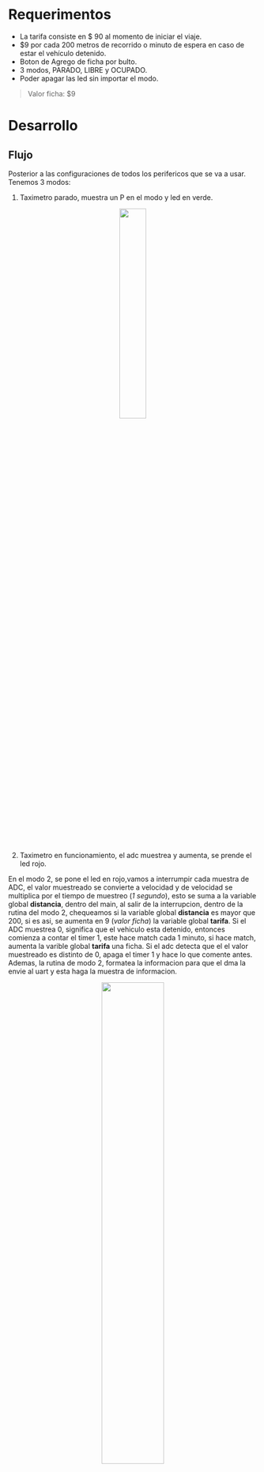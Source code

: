 # Requerimentos
* La tarifa consiste en $ 90 al momento de iniciar el viaje.
* $9 por cada 200 metros de recorrido o minuto de espera en caso de estar el vehículo detenido.
* Boton de Agrego de ficha por bulto.
* 3 modos, PARADO, LIBRE y OCUPADO.
* Poder apagar las led sin importar el modo.

> Valor ficha: $9

# Desarrollo
## Flujo
Posterior a las configuraciones de todos los perifericos que se va a usar.
Tenemos 3 modos:
 1. Taximetro parado, muestra un P en el modo y led en verde.

<p align="center">
 <img width="33%" src="https://github.com/Fran-cio/Tp_digital_3-Taximetro/blob/main/Diagrama%20de%20Flujo/rutina_1.png?raw=true"> 
</p>

 2. Taximetro en funcionamiento, el adc muestrea y aumenta, se prende el led rojo.
 
En el modo 2, se pone el led en rojo,vamos a interrumpir cada muestra de ADC, el valor muestreado se convierte a velocidad y de velocidad se multiplica por el tiempo de muestreo (*1 segundo*), esto se suma a la variable global **distancia**, dentro del main, al salir de la interrupcion, dentro de la rutina del modo 2, chequeamos si la variable global **distancia** es mayor que 200, si es asi, se aumenta en 9 (*valor ficha*) la variable global **tarifa**. Si el ADC muestrea 0, significa que el vehiculo esta detenido, entonces comienza a contar el timer 1, este hace match cada 1 minuto, si hace match, aumenta la varible global **tarifa** una ficha. Si el adc detecta que el el valor muestreado es distinto de 0, apaga el timer 1 y hace lo que comente antes. Ademas, la rutina de modo 2, formatea la informacion para que el dma la envie al uart y esta haga la muestra de informacion.
 
 <p align="center">
 <img width="50%" src="https://github.com/Fran-cio/Tp_digital_3-Taximetro/blob/main/Diagrama%20de%20Flujo/rutina_2.png?raw=true"> 
</p>

 3. Modo detenido, muestra la informacion pero el adc no muestrea entonces la distancia no se esta contando y el led parpadea.
 
 El modo 3, a diferencia del modo 2, debe dejar de muestrear y cambiar el valor de la variable global **tarifa**, el led parpadea. 
 
 <p align="center">
 <img width="33%" src="https://github.com/Fran-cio/Tp_digital_3-Taximetro/blob/main/Diagrama%20de%20Flujo/rutina_3.png?raw=true"> 
</p>





En todo momento se puede apagar el LED, con la tecla 4.
Se puede agregar 5 fichas con la tecla D.


## Configuraciones
### GPIO
**Salida:** 	2.4,2.5,2.6,2.7 (*Teclado matricial*); 0.4,0.5 (*Led de O/L*); 0.6 (*Buzzer*)

**Entradas:** 	2.0,2.1,2.2,2.3 (*Teclado matricial*) (Todas pull-down)

### PINSEL
**Func 0:** 	2.0,2.1,2.2,2.3,2.4,2.5,2.6,2.7 (*Teclado matricial*); 0.4,0.5 (*Led de O/L*); 0.6 (*Buzzer*)

**Func 1:**	0.23 (*ADC 0.0*); 0.2,0.3 (*UART 0.0*)

## Perifericos

### ADC
Configurado cada muestrear cada 1 segundo, con las interrupciones activadas, cada vez que interrumpa, va a ser convertido el valor muestreado a velocidad y por el tiempo de muestreo (1 segundo aproposito) obtenemos la distancia recorrida. Esta distancia se suma a la distancia total, si es mayor que 200, la tarifa aumenta 1 ficha. Si el ADC muestrea 0, prendemos el TIMER 1, sino, lo apagamos. La velocidad maxima muestreada es hasta 40 m/s. Consideramos que mas que eso es innecesario *(e irresponsable)*.

### UART
Mostrar en pantalla la informacion de manera generica

### DMA
Enviar la informacion donde este la tarifa y el modo al UART para mostrar la info en la pantalla mediante un LLI.

### Teclado Matricial
Se mandan 1 por los pines 2.4,2.5,2.6,2.7 (*columnas*) y se activan las interrupciones por flaco de subida en los pines 2.0,2.1,2.2,2.3 (*filas*); los cuales estan conectados a a pulldown. Al apretarse un boton, en la rutina de interrupcion, observamos cual es el pin en 1, seguido de esto, guardamos este valor como la fila ingresada, seguido de esto, barremos con un 0 las columnas, hasta encontrar donde el valor en las columnas es 0. Ahi guardamos el valor de columna, entonces haciendo la cuenta *4.fila+columna* , obtenemos la coordenada dentro del teclado contando desde arriba a la derecha hasta abajo a la izquierda. Con la tecla 1,2,3 elegimos el modo respectivo, ademas, con la tecla 4 se apagan los leds y con la D agregamos a la tarifa el precio por bulto.

 <p align="center">
 <img width="90%" src="https://github.com/Fran-cio/Tp_digital_3-Taximetro/blob/main/Diagrama%20de%20Flujo/EINT3.jpg?raw=true"> 
</p>

### Timer 1
Configurado para contar 1 minuto y si se cumple, aumenta la tarifa una ficha.

### Timer 0
Configurado para hacer toggle en el pin MAT0.1 cada 2hz o cada 0,5s con tal de obtener la frec de muestreo de 1s.

### Systick
Se configura en el modo 3 para hacer parpadear el LED rojo.

> ### Caracteristicas extras.
> * Un led que indica ocupacion (verde/rojo) que se activa con un boton.
> * Un buzzer que indica cuando se apreto un boton.
> * Posibilidad de apagar el led.

Para acceder al diagrama de flujo completo, haga click [aqui](https://raw.githubusercontent.com/Fran-cio/Tp_digital_3-Taximetro/a705a70d15fb5f503a1ddd39fb206571771cd181/Diagrama%20de%20Flujo/Diagrama%20de%20flujo.drawio.svg "Diagrama de flujo").


